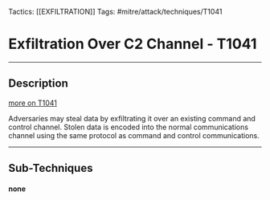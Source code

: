 Tactics: [[EXFILTRATION]]
Tags: #mitre/attack/techniques/T1041  

# Exfiltration Over C2 Channel - T1041
---
## Description
[more on T1041](https://attack.mitre.org/techniques/T1041)

Adversaries may steal data by exfiltrating it over an existing command and control channel. Stolen data is encoded into the normal communications channel using the same protocol as command and control communications.

---
## Sub-Techniques

#### none
